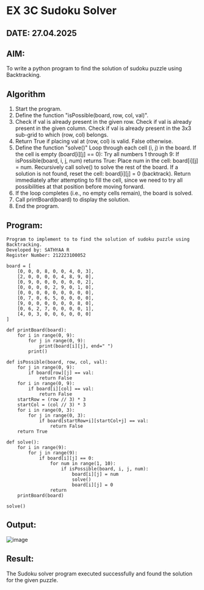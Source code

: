 # EX 3C Sudoku Solver
## DATE: 27.04.2025
## AIM:
To write a python program to find the solution of sudoku puzzle using Backtracking.

## Algorithm
1. Start the program.
2. Define the function "isPossible(board, row, col, val)".
3. Check if val is already present in the given row.
   Check if val is already present in the given column.
   Check if val is already present in the 3x3 sub-grid to which (row, col) belongs.
4. Return True if placing val at (row, col) is valid. False otherwise.
5. Define the function "solve()"
   Loop through each cell (i, j) in the board.
   If the cell is empty (board[i][j] == 0): Try all numbers 1 through 9:
        If isPossible(board, i, j, num) returns True:
        Place num in the cell: board[i][j] = num.
        Recursively call solve() to solve the rest of the board.
        If a solution is not found, reset the cell: board[i][j] = 0 (backtrack).
   Return immediately after attempting to fill the cell, since we need to try all possibilities at that position before moving forward.
7. If the loop completes (i.e., no empty cells remain), the board is solved.
8. Call printBoard(board) to display the solution.
9. End the program.
   

## Program:
```
Program to implement to to find the solution of sudoku puzzle using Backtracking.
Developed by: SATHYAA R
Register Number: 212223100052
```

```
board = [
    [0, 0, 0, 8, 0, 0, 4, 0, 3],
    [2, 0, 0, 0, 0, 4, 8, 9, 0],
    [0, 9, 0, 0, 0, 0, 0, 0, 2],
    [0, 0, 0, 0, 2, 9, 0, 1, 0],
    [0, 0, 0, 0, 0, 0, 0, 0, 0],
    [0, 7, 0, 6, 5, 0, 0, 0, 0],
    [9, 0, 0, 0, 0, 0, 0, 8, 0],
    [0, 6, 2, 7, 0, 0, 0, 0, 1],
    [4, 0, 3, 0, 0, 6, 0, 0, 0]
]

def printBoard(board):
    for i in range(0, 9):
        for j in range(0, 9):
            print(board[i][j], end=" ")
        print()

def isPossible(board, row, col, val):
    for j in range(0, 9):
        if board[row][j] == val:
            return False
    for i in range(0, 9):
        if board[i][col] == val:
            return False
    startRow = (row // 3) * 3
    startCol = (col // 3) * 3
    for i in range(0, 3):
        for j in range(0, 3):
            if board[startRow+i][startCol+j] == val:
                return False
    return True

def solve():    
    for i in range(9):
        for j in range(9):
            if board[i][j] == 0:
                for num in range(1, 10):
                    if isPossible(board, i, j, num):
                        board[i][j] = num
                        solve()  
                        board[i][j] = 0  
                return
    printBoard(board)
    
solve()
```


## Output:

![image](https://github.com/user-attachments/assets/e6e0d1aa-2f2d-41c1-bd7e-7ef4bc682109)


## Result:
The Sudoku solver program executed successfully and found the solution for the given puzzle.
